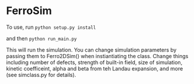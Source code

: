 # FerroSim

To use, run
`python setup.py install`

and then
`python run_main.py`

This will run the simulation. You can change simulation parameters by passing them to Ferro2DSim() when instiantiating the class. Change things including number of defects, strength of built-in field, size of simulation, kinetic coefficeint, alpha and beta from teh Landau expansion, and more (see simclass.py for details). 
